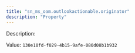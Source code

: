 ```yaml
---
title: "sn_ms_oam.outlookactionable.originator"
description: "Property"
---
```


Description: 

Value: `130e10fd-f029-4b15-9afe-080d08b1b932`